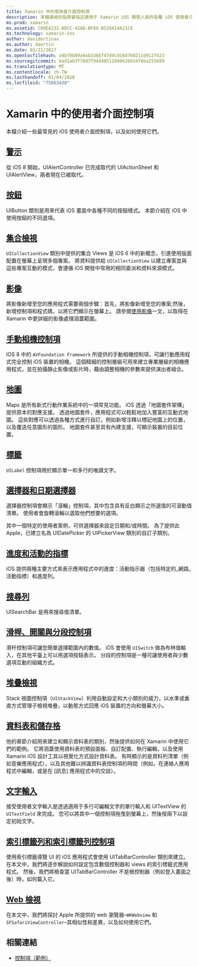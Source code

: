 ```yaml
---
title: Xamarin 中的使用者介面控制項
description: 本檔連結的指南會描述適用于 Xamarin iOS 開發人員的各種 iOS 使用者介面控制項。 連結的內容會討論警示、按鈕、集合視圖、影像、手動相機控制項、地圖、標籤、選擇器、日期選擇器等等。
ms.prod: xamarin
ms.assetid: C00EA232-ADCC-42AD-BF86-B526414A21C6
ms.technology: xamarin-ios
author: davidortinau
ms.author: daortin
ms.date: 03/21/2017
ms.openlocfilehash: a4bf0b89a9ab336bf47ddcd104760211d912f423
ms.sourcegitcommit: bad1ab3f78d7f94d48511666626b54f8ba155689
ms.translationtype: MT
ms.contentlocale: zh-TW
ms.lasthandoff: 01/04/2020
ms.locfileid: "75663430"
---
```

# <a name="user-interface-controls-in-xamarinios"></a>Xamarin 中的使用者介面控制項

本檔介紹一些最常見的 iOS 使用者介面控制項，以及如何使用它們。

## <a name="alertsalertsmd"></a>[警示](alerts.md)

從 iOS 8 開始，UIAlertController 已完成取代的 UIActionSheet 和 UIAlertView，兩者現在已被取代。

## <a name="buttonsbuttonsmd"></a>[按鈕](buttons.md)

UIButton 類別是用來代表 iOS 畫面中各種不同的按鈕樣式。 本節介紹在 iOS 中使用按鈕的不同選項。

## <a name="collection-viewsuicollectionviewmd"></a>[集合檢視](uicollectionview.md)

`UICollectionView` 類別中提供的集合 Views 是 iOS 6 中的新概念，引進使用版面配置在螢幕上呈現多個專案。 將資料提供給 `UICollectionView` 以建立專案並與這些專案互動的模式，會遵循 iOS 開發中常用的相同委派和資料來源模式。

## <a name="imagesimagemd"></a>[影像](image.md)

將影像新增至您的應用程式需要兩個步驟：首先，將影像新增至您的專案;然後，新增控制項和程式碼，以將它們顯示在螢幕上。 請參閱[使用影像](~/ios/app-fundamentals/images-icons/index.md)一文，以取得在 Xamarin 中更詳細的影像處理涵蓋範圍。

## <a name="manual-camera-controlsintro-to-manual-camera-controlsmd"></a>[手動相機控制項](intro-to-manual-camera-controls.md)

IOS 8 中的 `AVFoundation Framework` 所提供的手動相機控制項，可讓行動應用程式完全控制 iOS 裝置的相機。 這個精細的控制層級可用來建立專業層級的相機應用程式，並在拍攝靜止影像或影片時，藉由調整相機的參數來提供演出者組合。

## <a name="mapsios-mapsindexmd"></a>[地圖](ios-maps/index.md)

Maps 是所有新式行動作業系統中的一項常見功能。 iOS 透過「地圖套件架構」提供原本的對應支援。 透過地圖套件，應用程式可以輕鬆地加入豐富的互動式地圖。 這些對應可以透過各種方式進行自訂，例如新增注釋以標記地圖上的位置，以及覆迭任意圖形的圖形。 地圖套件甚至具有內建支援，可顯示裝置的目前位置。

## <a name="labelslabelsmd"></a>[標籤](labels.md)

`UILabel` 控制項用於顯示單一和多行的唯讀文字。

## <a name="pickers-and-date-pickerspickermd"></a>[選擇器和日期選擇器](picker.md)

選擇器控制項會顯示「滾輪」控制項，其中包含具有反白顯示之所選值的可滾動值清單。 使用者會旋轉滾輪以選取他們想要的選項。

其中一個特定的使用者案例，可供選擇器來設定日期和/或時間。 為了提供此 Apple，已建立名為 UIDatePicker 的 UIPickerView 類別的自訂子類別。

## <a name="progress-and-activity-indicatorsprogress-activity-indicatormd"></a>[進度和活動的指標](progress-activity-indicator.md)

iOS 提供兩種主要方式來表示應用程式中的進度：活動指示器（包括特定的_網路_活動指標）和進度列。

## <a name="search-barssearchbarmd"></a>[搜尋列](searchbar.md)

UISearchBar 是用來搜尋值清單。 

## <a name="sliders-switches-and-segmented-controlsslider-switch-segmented-controlsmd"></a>[滑桿、開關與分段控制項](slider-switch-segmented-controls.md)

滑杆控制項可讓您簡單選擇範圍內的數值。 iOS 會使用 `UISwitch` 做為布林值輸入，在其他平臺上可以用選項按鈕表示。 分段的控制項是一種可讓使用者與少數選項互動的組織方式。

## <a name="stack-viewuistackviewmd"></a>[堆疊檢視](uistackview.md)

Stack 視圖控制項（`UIStackView`）利用自動設定和大小類別的威力，以水準或垂直方式管理子檢視堆疊，以動態方式回應 iOS 裝置的方向和螢幕大小。

## <a name="tables-and-cellstablesindexmd"></a>[資料表和儲存格](tables/index.md)

他的章節介紹用來建立和顯示資料表的類別，然後提供如何在 Xamarin 中使用它們的範例。 它將涵蓋使用資料表的預設面板、自訂配置、執行編輯，以及使用 Xamarin iOS 設計工具以視覺化方式設計資料表。 有時顯示的是資料列清單（例如音樂應用程式），以及其他難以辨識資料表控制項的時間（例如，在連絡人應用程式中編輯，或是在 [訊息] 應用程式中的交談）。

## <a name="text-inputtext-inputmd"></a>[文字輸入](text-input.md)

接受使用者文字輸入是透過適用于多行可編輯文字的單行輸入和 UITextView 的 `UITextField` 來完成。 您可以將其中一個控制項拖曳到螢幕上，然後按兩下以設定初始文字。

## <a name="tab-bars-and-tab-bar-controllerscreating-tabbed-applicationsmd"></a>[索引標籤列和索引標籤列控制項](creating-tabbed-applications.md)

使用索引標籤導覽 UI 的 iOS 應用程式會使用 UITabBarController 類別來建立。 在本文中，我們將逐步解說如何設定包含數個控制器和 views 的索引標籤式應用程式。 然後，我們將檢查當 UITabBarController 不是根控制器（例如登入畫面之後）時，如何載入它。

## <a name="web-viewswebviewmd"></a>[Web 檢視](webview.md)

在本文中，我們將探討 Apple 所提供的 web 瀏覽器–`WKWebview` 和 `SFSafariViewController`–其相似性和差異，以及如何使用它們。

## <a name="related-links"></a>相關連結

- [控制項（範例）](https://docs.microsoft.com/samples/xamarin/ios-samples/controls)
